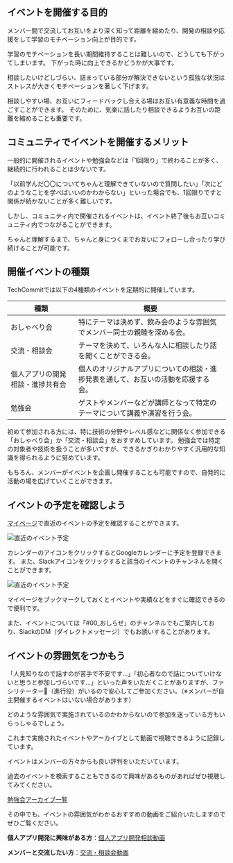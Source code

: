 ## イベントを開催する目的
メンバー間で交流してお互いをより深く知って距離を縮めたり、開発の相談や応援をして学習のモチベーション向上が目的です。

学習のモチベーションを長い期間維持することは難しいので、どうしても下がってしまいます。
下がった時に向上できるかどうかが大事です。

相談したいけどしづらい、詰まっている部分が解決できないという孤独な状況はストレスが大きくモチベーションを著しく下げます。

相談しやすい場、お互いにフィードバックし合える場はお互い有意義な時間を過ごすことができます。
そのために、気楽に話したり相談できるようお互いの距離を縮めることも重要です。

## コミュニティでイベントを開催するメリット
一般的に開催されるイベントや勉強会などは「1回限り」で終わることが多く、継続的に行われることは少ないです。

「以前学んだ〇〇についてちゃんと理解できていないので質問したい」「次にどのようなことを学べばいいのかわからない」といった場合でも、1回限りですと関係が続かないことが多く難しいです。

しかし、コミュニティ内で開催されるイベントは、イベント終了後もお互いコミュニティ内でつながることができます。

ちゃんと理解するまで、ちゃんと身につくまでお互いにフォローし合ったり学び続けることが可能です。

## 開催イベントの種類
TechCommitでは以下の4種類のイベントを定期的に開催しています。

| 種類 | 概要 |
| --------- | ----------- |
| おしゃべり会 | 特にテーマは決めず、飲み会のような雰囲気でメンバー同士の親睦を深める会。 |
| 交流・相談会 | テーマを決めて、いろんな人に相談したり話を聞くことができる会。 |
| 個人アプリの開発相談・進捗共有会 | 個人のオリジナルアプリについての相談・進捗発表を通して、お互いの活動を応援する会。 |
| 勉強会 | ゲストやメンバーなどが講師となって特定のテーマについて講義や演習を行う会。 |

初めて参加される方には、特に技術の分野やレベル感などに関係なく参加できる「おしゃべり会」か「交流・相談会」をおすすめしています。
勉強会では特定の対象者や技術を扱うことが多いですが、できるかぎりわかりやすく汎用的な知識を得られるように努めています。

もちろん、メンバーがイベントを企画し開催することも可能ですので、自発的に活動の場を広げていくことができます。

## イベントの予定を確認しよう
[マイページ](https://www.tech-commit.jp/)で直近のイベントの予定を確認することができます。

![直近のイベント予定](/images/tutorial/mypage-event.jpg)

カレンダーのアイコンをクリックするとGoogleカレンダーに予定を登録できます。
また、Slackアイコンをクリックすると該当のイベントのチャンネルを開くことができます。

![直近のイベント予定](/images/tutorial/event-icon.jpg)

マイページをブックマークしておくとイベントや実績などをすぐに確認できるので便利です。

また、イベントについては「#00_おしらせ」のチャンネルでもご案内しており、SlackのDM（ダイレクトメッセージ）でもお誘いすることがあります。

## イベントの雰囲気をつかもう
「人見知りなので話すのが苦手で不安です...」「初心者なので話についていけないと思うと参加しづらいです...」といった声をいただくことがありますが、ファシリテーター（進行役）がいるので安心してご参加ください。（※メンバーが自主開催するイベントはいない場合があります）

どのような雰囲気で実施されているのかわからないので参加を迷っている方もいらっしゃるでしょう。

これまで実施されたイベントやアーカイブとして動画で視聴できるように記録しています。

イベントはメンバーの方々からも良い評判をいただいています。

過去のイベントを検索することもできるので興味があるものがあればぜひ視聴してみてください。

[勉強会アーカイブ一覧](https://www.tech-commit.jp/main/event_archives)

その中でも、イベントの雰囲気がわかるおすすめの動画をご紹介いたしますのでぜひご覧ください。

**個人アプリ開発に興味がある方**：[個人アプリ開発相談動画](https://www.tech-commit.jp/main/event_archives?watching_status=all&title=&tag_ids%5B%5D=25)

**メンバーと交流したい方**：[交流・相談会動画](https://www.tech-commit.jp/main/event_archives?watching_status=all&title=&tag_ids%5B%5D=22)
